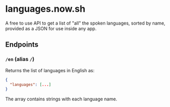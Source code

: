 # languages.now.sh

A free to use API to get a list of "all" the spoken languages, sorted by name, provided as a JSON for use inside any app.

## Endpoints

### `/en` (alias `/`)

Returns the list of languages in English as:

```json
{
  "languages": [...]
}
```

The array contains strings with each language name.